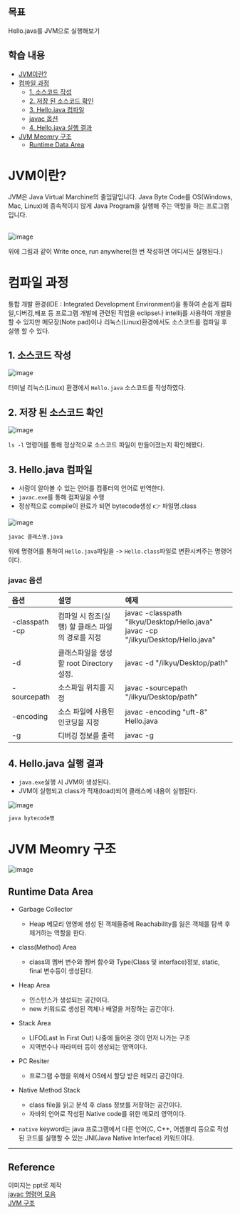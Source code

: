 ## **목표**

Hello.java를 JVM으로 실행해보기

## **학습 내용**
- [JVM이란?](#JVM이란?)
- [컴파일 과정](#컴파일-과정)
    - [1. 소스코드 작성](#1.-소스코드-작성)
    - [2. 저장 된 소스코드 확인](#2.-저장-된-소스코드-확인)
    - [3. Hello.java 컴파일](#3.-Hello.java-컴파일)
    - [javac 옵션](#javac-옵션)
    - [4. Hello.java 실행 결과](#4.-Hello.java-실행-결과)
- [JVM Meomry 구조](#JVM-Meomry-구조)
    - [Runtime Data Area](#Runtime-Data-Area)

# **JVM이란?**

JVM은 Java Virtual Marchine의 줄임말입니다. Java Byte Code를 OS(Windows, Mac, Linux)에 종속적이지 않게 Java Program을 실행해 주는 역할을 하는 프로그램입니다.<br>
<br>

![image](https://user-images.githubusercontent.com/69107255/120779943-91e36d80-c562-11eb-82f2-060918e3cfc2.png)

위에 그림과 같이 Write once, run anywhere(한 번 작성하면 어디서든 실행된다.)<br>


# **컴파일 과정**

통합 개발 환경(IDE : Integrated Development Environment)을 통하여 손쉽게 컴파일,디버깅,배포 등 프로그램 개발에 관련된 작업을 eclipse나 intellij를 사용하여 개발을 할 수 있지만 메모장(Note pad)이나 리눅스(Linux)환경에서도 소스코드를 컴파일 후 실행 할 수 있다.

## **1. 소스코드 작성**

![image](https://user-images.githubusercontent.com/69107255/120806911-5e184000-c582-11eb-9544-b209fafd759a.png)

터미널 리눅스(Linux) 환경에서 `Hello.java` 소스코드를 작성하였다.

## **2. 저장 된 소스코드 확인**

![image](https://user-images.githubusercontent.com/69107255/120807622-1d6cf680-c583-11eb-97e2-ea9ee6bd5433.png)

`ls -l` 명령어를 통해 정상적으로 소스코드 파일이 만들어졌는지 확인해봤다.

## **3. Hello.java 컴파일**

- 사람이 알아볼 수 있는 언어를 컴퓨터의 언어로 번역한다.
- `javac.exe`를 통해 컴파일을 수행
- 정상적으로 compile이 완료가 되면 bytecode생성 👉 파일명.class

![image](https://user-images.githubusercontent.com/69107255/120808014-92d8c700-c583-11eb-96dc-2296f5358a8b.png)

```
javac 클래스명.java
```
위에 명령어를 통하여 `Hello.java`파일을 -> `Hello.class`파일로 변환시켜주는 명령어이다.

### **javac 옵션**

|옵션|설명|예제|
|:----|:----|:----|
|-classpath<br> -cp | 컴파일 시 참조(실행) 할 클래스 파일의 경로를 지정|javac -classpath "ilkyu/Desktop/Hello.java"<br>javac -cp "/ilkyu/Desktop/Hello.java"|
|-d	| 클래스파일을 생성할 root Directory 설정.|javac -d "/ilkyu/Desktop/path"|
|-sourcepath | 소스파일 위치를 지정|javac -sourcepath "/ilkyu/Desktop/path"|
|-encoding|소스 파일에 사용된 인코딩을 지정|javac -encoding "uft-8" Hello.java|
|-g | 디버깅 정보를 출력|javac -g|


## **4. Hello.java 실행 결과**

- `java.exe`실행 시 JVM이 생성된다.<br>
- JVM이 실행되고 class가 적재(load)되어 클래스에 내용이 실행된다.

![image](https://user-images.githubusercontent.com/69107255/120814281-b1da5780-c589-11eb-84a6-df1a0d36a34b.png)

```java
java bytecode명
```

# **JVM Meomry 구조**

![image](https://user-images.githubusercontent.com/69107255/120820580-a427d080-c58f-11eb-9562-25cb261b4c80.png)

## Runtime Data Area

- Garbage Collector
    - Heap 메모리 영영에 생성 된 객체들중에 Reachability를 잃은 객체를 탐색 후 제거하는 역할을 한다.

- class(Method) Area
    - class의 멤버 변수와 멤버 함수와 Type(Class 및 interface)정보, static, final 변수등이 생성된다.

- Heap Area
    - 인스턴스가 생성되는 공간이다.
    - new 키워드로 생성된 객체나 배열을 저장하는 공간이다.

- Stack Area
    - LIFO(Last In First Out) 나중에 들어온 것이 먼저 나가는 구조
    - 지역변수나 파라미터 등이 생성되는 영역이다.
- PC Resiter
    - 프로그램 수행을 위해서 OS에서 할당 받은 메모리 공간이다.
- Native Method Stack
    - class file을 읽고 분석 후 class 정보를 저장하는 공간이다.
    - 자바외 언어로 작성된 Native code를 위한 메모리 영역이다.
- `native` keyword는 java 프로그램에서 다른 언어(C, C++, 어셈블리 등으로 작성된 코드를 실행할 수 있는 JNI(Java Native Interface) 키워드이다.

---
## **Reference**
이미지는 ppt로 제작<br>
[javac 명령어 모음](https://team621.tistory.com/38)<br>
[JVM 구조](https://velog.io/@litien/JVM-%EA%B5%AC%EC%A1%B0)